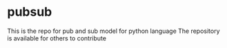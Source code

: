 # pubsub
This is the repo for pub and sub model for python language
The repository is available for others to contribute
